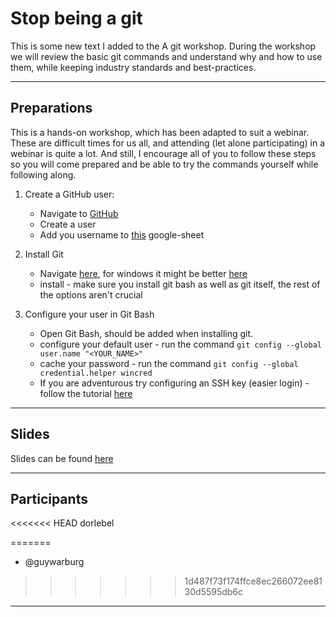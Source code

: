 # Stop being a git
This is some new text I added to the 
A git workshop.
During the workshop we will review the basic git commands and understand why and how to use them,
while keeping industry standards and best-practices.

---

## Preparations

This is a hands-on workshop, which has been adapted to suit a webinar.
These are difficult times for us all, and attending (let alone participating) in a webinar is quite a lot.
And still, I encourage all of you to follow these steps so you will come prepared and be able to try the commands yourself while following along.

1. Create a GitHub user:

   - Navigate to [GitHub](https://github.com/join)
   - Create a user
   - Add you username to [this](https://docs.google.com/spreadsheets/d/1R_E1-9csNvyTKy9Y5QXo4OAEp45XcPxFzDwfp6zedtk/edit?usp=sharing) google-sheet

2. Install Git

   - Navigate [here](https://git-scm.com/downloads), for windows it might be better [here](https://gitforwindows.org/)
   - install - make sure you install git bash as well as git itself, the rest of the options aren't crucial

3. Configure your user in Git Bash
   - Open Git Bash, should be added when installing git.
   - configure your default user - run the command `git config --global user.name "<YOUR_NAME>"`
   - cache your password - run the command `git config --global credential.helper wincred`
   - If you are adventurous try configuring an SSH key (easier login) - follow the tutorial [here](https://help.github.com/en/github/authenticating-to-github/connecting-to-github-with-ssh)

---

## Slides

Slides can be found [here](https://slides.com/guywarburg/stop-being-a-git)

---

## Participants

<<<<<<< HEAD
dorlebel

=======
- @guywarburg
>>>>>>> 1d487f73f174ffce8ec266072ee8130d5595db6c
---
